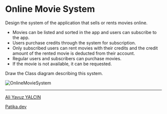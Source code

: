 # **Online Movie System**

Design the system of the application that sells or rents movies online.

- Movies can be listed and sorted in the app and users can subscribe to the app.
- Users purchase credits through the system for subscription.
- Only subscribed users can rent movies with their credits and the credit amount of the rented movie is deducted from their account.
- Regular users and subscribers can purchase movies.
- If the movie is not available, it can be requested.

Draw the Class diagram describing this system.

![OnlineMovieSystem](https://user-images.githubusercontent.com/63460173/192378394-f42d9840-9f1a-47cf-8639-21d7ec025cad.png)


----

[Ali Yavuz YALCIN](https://www.linkedin.com/in/ali-yavuz-yalcin/)

[Patika.dev](https://www.patika.dev/tr)